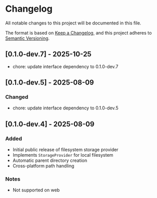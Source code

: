 # Changelog

All notable changes to this project will be documented in this file.

The format is based on [Keep a Changelog](https://keepachangelog.com/en/1.0.0/),
and this project adheres to [Semantic Versioning](https://semver.org/spec/v2.0.0.html).

## [0.1.0-dev.7] - 2025-10-25

- chore: update interface dependency to 0.1.0-dev.7

## [0.1.0-dev.5] - 2025-08-09

### Changed

- chore: update interface dependency to 0.1.0-dev.5

## [0.1.0-dev.4] - 2025-08-09

### Added

- Initial public release of filesystem storage provider
- Implements `StorageProvider` for local filesystem
- Automatic parent directory creation
- Cross-platform path handling

### Notes

- Not supported on web
